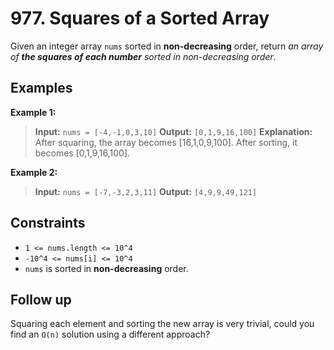 # 977. Squares of a Sorted Array

Given an integer array `nums` sorted in **non-decreasing** order, return *an array of **the squares
of each number** sorted in non-decreasing order*.

## Examples

**Example 1:**

> **Input:** `nums = [-4,-1,0,3,10]`
> **Output:** `[0,1,9,16,100]`
> **Explanation:** After squaring, the array becomes [16,1,0,9,100].
> After sorting, it becomes [0,1,9,16,100].

**Example 2:**

> **Input:** `nums = [-7,-3,2,3,11]`
> **Output:** `[4,9,9,49,121]`

## Constraints

- `1 <= nums.length <= 10^4`
- `-10^4 <= nums[i] <= 10^4`
- `nums` is sorted in **non-decreasing** order.

## Follow up

Squaring each element and sorting the new array is very trivial, could you find an `O(n)` solution
using a different approach?
